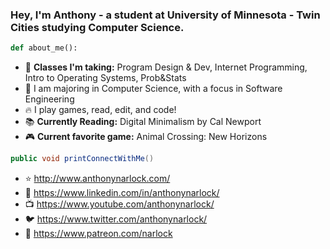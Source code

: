 ### Hey, I'm Anthony - a student at University of Minnesota - Twin Cities studying Computer Science.

```python
def about_me():
```
- 📓 <b>Classes I'm taking:</b> Program Design & Dev, Internet Programming, Intro to Operating Systems, Prob&Stats
- 🏫 I am majoring in Computer Science, with a focus in Software Engineering
- 🔥 I play games, read, edit, and code!
- 📚 <b>Currently Reading:</b> Digital Minimalism by Cal Newport
- 🎮 <b>Current favorite game:</b> Animal Crossing: New Horizons

```java
public void printConnectWithMe()
```
- ⭐️ http://www.anthonynarlock.com/
- 📲 https://www.linkedin.com/in/anthonynarlock/
- 📺 https://www.youtube.com/anthonynarlock/
- 🐦 https://www.twitter.com/anthonynarlock/
- 🚀 https://www.patreon.com/narlock
